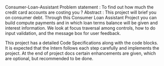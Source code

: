  Consumer-Loan-Assistant
 Problem statement : To find out how much the credit card accounts are costing you ?
Abstract : This project will brief you on consumer debt. Through this Consumer Loan Assistant Project you can build compute payments and in which loan terms balance will be given and interest information.
We look at focus traversal among controls, how to do input validation, and the message box for user feedback.

This project has a detailed Code Specifications along with the code blocks. It is expected that the Intern follows each step carefully and implements the project. At the end of project docs certain enhancements are given, which are optional, but recommended to be done.
